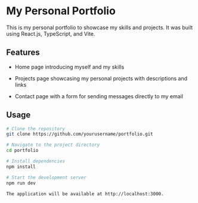 # My Personal Portfolio

This is my personal portfolio to showcase my skills and projects. It was built using React.js, TypeScript, and Vite.

## Features

- Home page introducing myself and my skills

- Projects page showcasing my personal projects with descriptions and links

- Contact page with a form for sending messages directly to my email

## Usage

```bash
# Clone the repository
git clone https://github.com/yourusername/portfolio.git

# Navigate to the project directory
cd portfolio

# Install dependencies
npm install

# Start the development server
npm run dev

The application will be available at http://localhost:3000.
